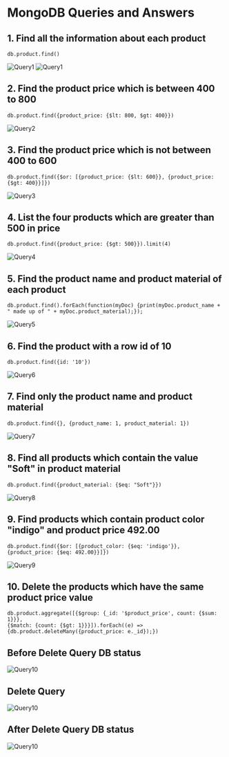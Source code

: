 # MongoDB Queries and Answers

## 1. Find all the information about each product
    db.product.find()

![Query1](https://github.com/anandhakumarmca/MongoDB-Day1-Task/blob/d38c66bc18045479f2576313cbe28a3382332d25/ScreenShorts/9.a.1'st-query-answer.png)
![Query1](https://github.com/anandhakumarmca/MongoDB-Day1-Task/blob/88bd55a50dedad91367a9dbbae4229795446f84f/ScreenShorts/9.b.1'st-query-answer.png)


## 2. Find the product price which is between 400 to 800
    db.product.find({product_price: {$lt: 800, $gt: 400}})

![Query2](https://github.com/anandhakumarmca/MongoDB-Day1-Task/blob/88bd55a50dedad91367a9dbbae4229795446f84f/ScreenShorts/10.2'nd-query-answer.png)

## 3. Find the product price which is not between 400 to 600
    db.product.find({$or: [{product_price: {$lt: 600}}, {product_price: {$gt: 400}}]})

![Query3](https://github.com/anandhakumarmca/MongoDB-Day1-Task/blob/88bd55a50dedad91367a9dbbae4229795446f84f/ScreenShorts/11.3'rd-query-answer.png)

## 4. List the four products which are greater than 500 in price
    db.product.find({product_price: {$gt: 500}}).limit(4)
    
![Query4](https://github.com/anandhakumarmca/MongoDB-Day1-Task/blob/88bd55a50dedad91367a9dbbae4229795446f84f/ScreenShorts/12-4'th-query-answer.png)

## 5. Find the product name and product material of each product
    db.product.find().forEach(function(myDoc) {print(myDoc.product_name + " made up of " + myDoc.product_material);});
    
![Query5](https://github.com/anandhakumarmca/MongoDB-Day1-Task/blob/88bd55a50dedad91367a9dbbae4229795446f84f/ScreenShorts/13-5'th-query-answer.png)

## 6. Find the product with a row id of 10
    db.product.find({id: '10'})

![Query6](https://github.com/anandhakumarmca/MongoDB-Day1-Task/blob/88bd55a50dedad91367a9dbbae4229795446f84f/ScreenShorts/14.6'th-query-answer.png)

## 7. Find only the product name and product material
    db.product.find({}, {product_name: 1, product_material: 1})

![Query7](https://github.com/anandhakumarmca/MongoDB-Day1-Task/blob/88bd55a50dedad91367a9dbbae4229795446f84f/ScreenShorts/15.7'th-query-answer.png)

## 8. Find all products which contain the value "Soft" in product material
    db.product.find({product_material: {$eq: "Soft"}})
    
![Query8](https://github.com/anandhakumarmca/MongoDB-Day1-Task/blob/88bd55a50dedad91367a9dbbae4229795446f84f/ScreenShorts/16.8'th-query-answer.png)

## 9. Find products which contain product color "indigo" and product price 492.00
    db.product.find({$or: [{product_color: {$eq: 'indigo'}}, {product_price: {$eq: 492.00}}]})

![Query9](https://github.com/anandhakumarmca/MongoDB-Day1-Task/blob/88bd55a50dedad91367a9dbbae4229795446f84f/ScreenShorts/17.9'th-query-answer.png)

## 10. Delete the products which have the same product price value
    db.product.aggregate([{$group: {_id: '$product_price', count: {$sum: 1}}},
    {$match: {count: {$gt: 1}}}]).forEach((e) => 
    {db.product.deleteMany({product_price: e._id});})

## Before Delete Query DB status
![Query10](https://github.com/anandhakumarmca/MongoDB-Day1-Task/blob/88bd55a50dedad91367a9dbbae4229795446f84f/ScreenShorts/18.a.Before-delete-query.png)

## Delete Query 
![Query10](https://github.com/anandhakumarmca/MongoDB-Day1-Task/blob/88bd55a50dedad91367a9dbbae4229795446f84f/ScreenShorts/19.10'th-Delete-query.png)

## After Delete Query DB status
![Query10](https://github.com/anandhakumarmca/MongoDB-Day1-Task/blob/88bd55a50dedad91367a9dbbae4229795446f84f/ScreenShorts/20-After-delete-query.png)

